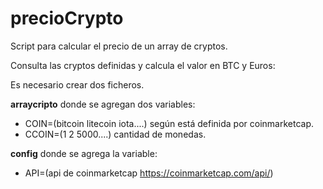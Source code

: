 # precioCrypto

Script para calcular el precio de un array de cryptos.

Consulta las cryptos definidas y calcula el valor en BTC y Euros:

Es necesario crear dos ficheros.

**arraycripto** donde se agregan dos variables:
- COIN=(bitcoin litecoin iota....) según está definida por coinmarketcap.
- CCOIN=(1 2 5000....) cantidad de monedas.

**config** donde se agrega la variable:
- API=(api de coinmarketcap https://coinmarketcap.com/api/)
